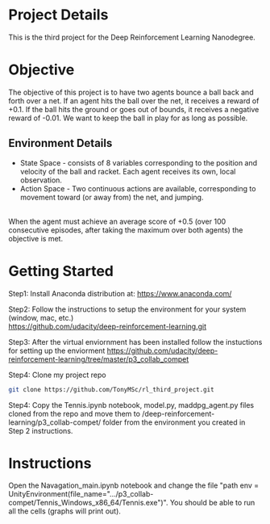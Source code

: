# Project Details
This is the third project for the Deep Reinforcement Learning Nanodegree.  

# Objective
The objective of this project is to have two agents bounce a ball back and forth over a net.  If an agent hits the ball over the net, it receives a reward of +0.1.  If the ball hits the ground or goes out of bounds, it receives a negative reward of -0.01.  We want to keep the ball in play for as long as possible.

## Environment Details
* State Space - consists of 8 variables corresponding to the position and velocity of the ball and racket. Each agent receives its own, local observation. 
* Action Space - Two continuous actions are available, corresponding to movement toward (or away from) the net, and jumping.

<br> When the agent must achieve an average score of +0.5 (over 100 consecutive episodes, after taking the maximum over both agents) the objective is met.

# Getting Started
Step1:
Install Anaconda distribution at:
https://www.anaconda.com/

Step2:
Follow the instructions to setup the environment for your system (window, mac, etc.) \
https://github.com/udacity/deep-reinforcement-learning.git

Step3:
After the virtual enviornment has been installed follow the instuctions for setting up the enviorment
https://github.com/udacity/deep-reinforcement-learning/tree/master/p3_collab_compet

Step4:
Clone my project repo

```bash
git clone https://github.com/TonyMSc/rl_third_project.git
```

Step4:
Copy the Tennis.ipynb notebook, model.py, maddpg_agent.py files cloned from the repo and move them to /deep-reinforcement-learning/p3_collab-compet/ folder from the environment you created in Step 2 instructions.


# Instructions
Open the Navagation_main.ipynb notebook and change the file "path env = UnityEnvironment(file_name=".../p3_collab-compet/Tennis_Windows_x86_64/Tennis.exe")". You should be able to run all the cells (graphs will print out).  


